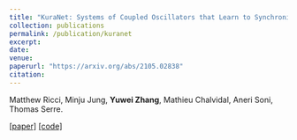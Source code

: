 ```yaml
---
title: "KuraNet: Systems of Coupled Oscillators that Learn to Synchronize"
collection: publications
permalink: /publication/kuranet
excerpt: 
date: 
venue: 
paperurl: "https://arxiv.org/abs/2105.02838"
citation: 
---
```


Matthew Ricci, Minju Jung, **Yuwei Zhang**, Mathieu Chalvidal, Aneri Soni, Thomas Serre.

[[paper]](https://arxiv.org/abs/2105.02838) [[code]](https://github.com/serre-lab/KuraNet)